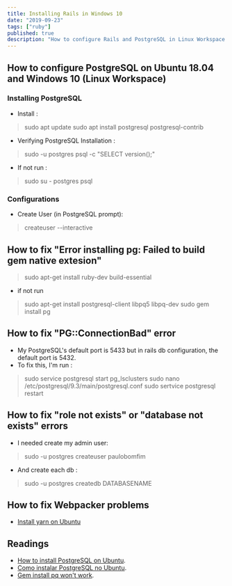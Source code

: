```yaml
---
title: Installing Rails in Windows 10
date: "2019-09-23"
tags: ["ruby"]
published: true
description: "How to configure Rails and PostgreSQL in Linux Workspace (Windows 10)"
---
```


## How to configure PostgreSQL on Ubuntu 18.04 and Windows 10 (Linux Workspace)

### Installing PostgreSQL

- Install :
> sudo apt update
> sudo apt install postgresql postgresql-contrib

- Verifying PostgreSQL Installation :
> sudo -u postgres psql -c "SELECT version();"

- If not run :
> sudo su - postgres
> psql

### Configurations

- Create User (in PostgreSQL prompt):
> createuser --interactive


## How to fix "Error installing pg: Failed to build gem native extesion"

> sudo apt-get install ruby-dev build-essential

- if not run

> sudo apt-get install postgresql-client libpq5 libpq-dev
> sudo gem install pg

## How to fix "PG::ConnectionBad" error

- My PostgreSQL's default port is 5433 but in rails db configuration, the default port is 5432.
- To fix this, I'm run :
> sudo service postgresql start
> pg_lsclusters
> sudo nano /etc/postgresql/9.3/main/postgresql.conf
> sudo sertvice postgresql restart

## How to fix "role not exists" or "database not exists" errors

- I needed create my admin user:
> sudo -u postgres createuser paulobomfim

- And create each db :
> sudo -u postgres createdb DATABASENAME

## How to fix Webpacker problems

- [Install yarn on Ubuntu](https://hostinger.com/tutorials/how-to-install-yarn-on-ubuntu/)

## Readings

- [How to install PostgreSQL on Ubuntu](https://linuxize.com/post/how-to-install-postgresql-on-ubuntu-18-04/).
- [Como instalar PostgreSQL no Ubuntu](https://www.hostinger.com.br/tutoriais/instalar-postgresql-ubuntu/).
- [Gem install pq won't work](https://stackoverflow.com/questions/4564117/sudo-gem-install-pg-wont-work/).